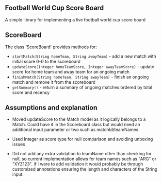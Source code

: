 ## Football World Cup Score Board
A simple library for implementing a live football world cup score board

## ScoreBoard
The class 'ScoreBoard' provides methods for:
* `startMatch(String homeTeam, String awayTeam)` - add a new match with initial score 0-0 to the scoreboard
* `updateScore(Integer homeTeamScore, Integer awayTeamScore)` - update score for home team and away team for an ongoing match
* `finishMatch(String homeTeam, String awayTeam)` - finish an ongoing match and remove it from the scoreboard
* `getSummary()` - return a summary of ongoing matches ordered by total score and recency

## Assumptions and explanation
* Moved updateScore to the Match model as it logically belongs to a Match. Could have it in the Scoreboard class but would
  need an additional input parameter or two such as matchId/teamNames

* Used Integer as score type for null comparison and avoiding unboxing issues

* Did not add any extra validation to teamName other than checking for null, so current implementation allows for team names such as "ARG" or "XYZ123".
  If I were to add validation it would probably be through customized annotations ensuring the length and characters of the String input.
